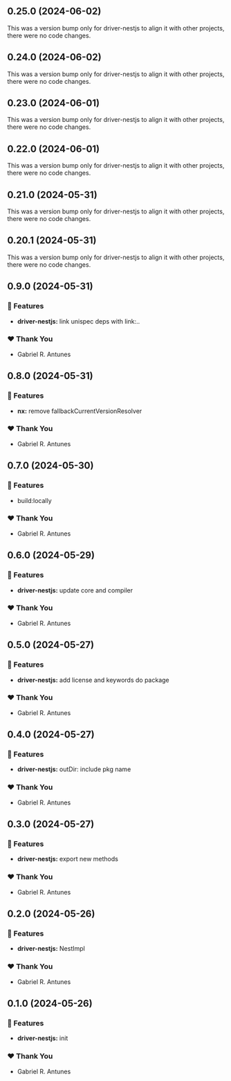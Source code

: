 ## 0.25.0 (2024-06-02)

This was a version bump only for driver-nestjs to align it with other projects, there were no code changes.

## 0.24.0 (2024-06-02)

This was a version bump only for driver-nestjs to align it with other projects, there were no code changes.

## 0.23.0 (2024-06-01)

This was a version bump only for driver-nestjs to align it with other projects, there were no code changes.

## 0.22.0 (2024-06-01)

This was a version bump only for driver-nestjs to align it with other projects, there were no code changes.

## 0.21.0 (2024-05-31)

This was a version bump only for driver-nestjs to align it with other projects, there were no code changes.

## 0.20.1 (2024-05-31)

This was a version bump only for driver-nestjs to align it with other projects, there were no code changes.

## 0.9.0 (2024-05-31)


### 🚀 Features

- **driver-nestjs:** link unispec deps with link:..


### ❤️  Thank You

- Gabriel R. Antunes

## 0.8.0 (2024-05-31)


### 🚀 Features

- **nx:** remove fallbackCurrentVersionResolver


### ❤️  Thank You

- Gabriel R. Antunes

## 0.7.0 (2024-05-30)


### 🚀 Features

- build:locally


### ❤️  Thank You

- Gabriel R. Antunes

## 0.6.0 (2024-05-29)


### 🚀 Features

- **driver-nestjs:** update core and compiler


### ❤️  Thank You

- Gabriel R. Antunes

## 0.5.0 (2024-05-27)


### 🚀 Features

- **driver-nestjs:** add license and keywords do package


### ❤️  Thank You

- Gabriel R. Antunes

## 0.4.0 (2024-05-27)


### 🚀 Features

- **driver-nestjs:** outDir: include pkg name


### ❤️  Thank You

- Gabriel R. Antunes

## 0.3.0 (2024-05-27)


### 🚀 Features

- **driver-nestjs:** export new methods


### ❤️  Thank You

- Gabriel R. Antunes

## 0.2.0 (2024-05-26)


### 🚀 Features

- **driver-nestjs:** NestImpl


### ❤️  Thank You

- Gabriel R. Antunes

## 0.1.0 (2024-05-26)


### 🚀 Features

- **driver-nestjs:** init


### ❤️  Thank You

- Gabriel R. Antunes